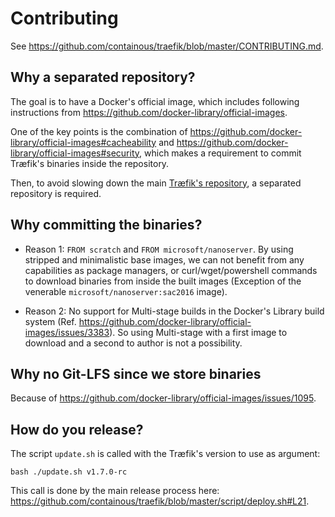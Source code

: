 # Contributing

See https://github.com/containous/traefik/blob/master/CONTRIBUTING.md.

## Why a separated repository?

The goal is to have a Docker's official image,
which includes following instructions from
https://github.com/docker-library/official-images.

One of the key points is the combination of
https://github.com/docker-library/official-images#cacheability
and https://github.com/docker-library/official-images#security,
which makes a requirement to commit Træfik's binaries inside the repository.

Then, to avoid slowing down the main
[Træfik's repository](https://github.com/containous/traefik),
 a separated repository is required.

## Why committing the binaries?

* Reason 1: `FROM scratch` and `FROM microsoft/nanoserver`.
By using stripped and minimalistic base images,
we can not benefit from any capabilities as package managers,
or curl/wget/powershell commands to download binaries
from inside the built images
(Exception of the venerable `microsoft/nanoserver:sac2016` image).

* Reason 2: No support for Multi-stage builds
in the Docker's Library build system
(Ref. https://github.com/docker-library/official-images/issues/3383).
So using Multi-stage with a first image to download and a second
to author is not a possibility.

## Why no Git-LFS since we store binaries

Because of https://github.com/docker-library/official-images/issues/1095.

## How do you release?

The script `update.sh` is called with the Træfik's version to use
as argument:

```shell
bash ./update.sh v1.7.0-rc
```

This call is done by the main release process here:
https://github.com/containous/traefik/blob/master/script/deploy.sh#L21.
